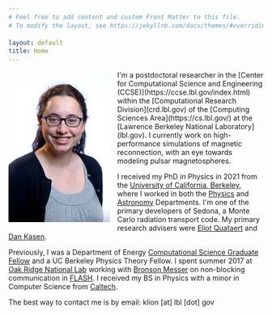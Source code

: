 ```yaml
---
# Feel free to add content and custom Front Matter to this file.
# To modify the layout, see https://jekyllrb.com/docs/themes/#overriding-theme-defaults

layout: default
title: Home
---
```

<img align="left" src="/files/klion.jpg" width="200" style="padding-right: 15px; padding-bottom: 15px">
I'm a postdoctoral researcher in the [Center for Computational Science and Engineering (CCSE)](https://ccse.lbl.gov/index.html) within the [Computational Research Division](crd.lbl.gov) of the [Computing Sciences Area](https://cs.lbl.gov/) at the [Lawrence Berkeley National Laboratory](lbl.gov). I currently work on high-performance simulations of magnetic reconnection, with an eye towards modeling pulsar magnetospheres.

I received my PhD in Physics in 2021 from the [University of California, Berkeley](https://www.berkeley.edu), where I worked in both the [Physics](https://physics.berkeley.edu) and [Astronomy](https://astro.berkeley.edu) Departments. I'm one of the primary developers of Sedona, a Monte Carlo radiation transport code. My primary research advisers were [Eliot Quataert](https://www.astro.princeton.edu/~quataert/) and [Dan Kasen](https://astro.berkeley.edu/people/dan-kasen/).

Previously, I was a Department of Energy [Computational Science Graduate Fellow](https://www.krellinst.org/csgf/) and a UC Berkeley Physics Theory Fellow. I spent summer 2017 at [Oak Ridge National Lab](https://www.ornl.gov/) working with [Bronson Messer](http://astro.phys.utk.edu/bronson/) on non-blocking communication in [FLASH](http://flash.uchicago.edu/site/flashcode/). I received my BS in Physics with a minor in Computer Science from [Caltech](https://www.caltech.edu/).

The best way to contact me is by email: klion [at] lbl [dot] gov
